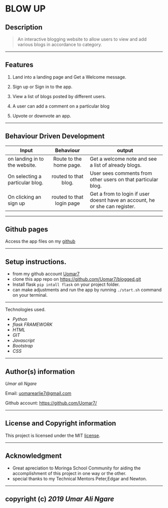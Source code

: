 # BLOW UP

## Description
>An interactive blogging website to allow users to view and add various blogs in accordance to category.
---

## Features
1. Land into a landing page and Get a Welcome message.

2. Sign up or Sign in to the app.

3. View a list of blogs posted by different users.

4. A user can add a comment on a particular blog

5. Upvote or downvote an app.
---

## Behaviour Driven Development

|Input  | Behaviour | output |
|------|:-----:|-----|
|on landing in to the website.|Route to the home page.| Get a welcome note and see a list of already blogs.|
|On selecting a particular blog.|routed to that blog.| User sees comments from other users on that particular blog.|
|On clicking an sign up| routed to that login page| Get a from to login if user doesnt have an account, he or she can register.|

---

## Github pages

Access the app files on my [github](https://github.com/Uomar7/blogged.git)

---
## Setup instructions.

* from my github account [Uomar7]()
* clone this app repo on <https://github.com/Uomar7/blogged.git>
* Install flask `pip intall flask` on your project folder.
* can make adjustments and run the app by running `./start.sh` command on your terminal.

---
Technologies used.

* *Python*
* *flask FRAMEWORK*
* *HTML*
* *GIT*
* *Javascript*
* *Bootstrap*
* *CSS*
---
## Author(s) information

*Umar ali Ngare*

Email: <uomarearlie7@gmail.com>

Github account: <https://github.com/Uomar7/>

---
## License and Copyright information

This project is licensed under the MIT [license](https://github.com/hubotio/hubot/blob/master/LICENSE.md).

---
## Acknowledgment

* Great apreciation to Moringa School Community for aiding the accomplishment of this project in one way or the other.
* special thanks to my Technical Mentors Peter,Edgar and Newton.
---

## copyright (**c**) *2019* *Umar Ali Ngare*